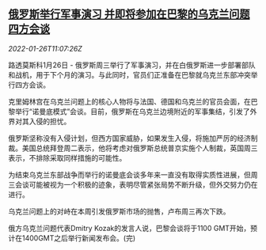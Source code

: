 <!--1643196662000-->
[俄罗斯举行军事演习 并即将参加在巴黎的乌克兰问题四方会谈](https://cn.reuters.com/article/russia-military-drill-0126-wen-idCNKBS2K00ZL)
------

<div><i>2022-01-26T11:07:26Z</i></div><p>路透莫斯科1月26日 - 俄罗斯周三举行了军事演习，并在白俄罗斯进一步部署部队和战机，用于下个月的演习。与此同时，官员们正准备在巴黎就乌克兰东部冲突举行四方会谈。</p><p>克里姆林宫在乌克兰问题上的核心人物将与法国、德国和乌克兰的官员会面，在巴黎举行“诺曼底模式”会谈。目前，俄罗斯在乌克兰边境附近的军事集结，引发了外界对其入侵的担忧。</p><p>俄罗斯坚称没有入侵计划，但西方国家威胁，如果发生入侵，将施加严厉的经济制裁。美国总统拜登周二表示，他将考虑对俄罗斯总统普京实施个人制裁，英国周三表示，不排除采取同样措施的可能性。</p><p>为结束乌克兰东部战争而举行的诺曼底会谈多年来一直没有取得实质性进展，但周三会谈可能被视为一个积极的迹象，表明尽管紧张局势不断升级，但外交努力仍在进行。</p><p>乌克兰问题上的对峙在本周引发俄罗斯市场的抛售，卢布周三再次下跌。</p><p>俄方乌克兰问题代表Dmitry Kozak的发言人说，巴黎会谈将于1100 GMT开始，预计在1400GMT之后举行新闻发布会。(完)</p>
